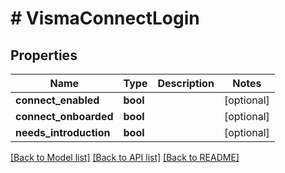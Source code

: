 # # VismaConnectLogin

## Properties

Name | Type | Description | Notes
------------ | ------------- | ------------- | -------------
**connect_enabled** | **bool** |  | [optional]
**connect_onboarded** | **bool** |  | [optional]
**needs_introduction** | **bool** |  | [optional]

[[Back to Model list]](../../README.md#models) [[Back to API list]](../../README.md#endpoints) [[Back to README]](../../README.md)
